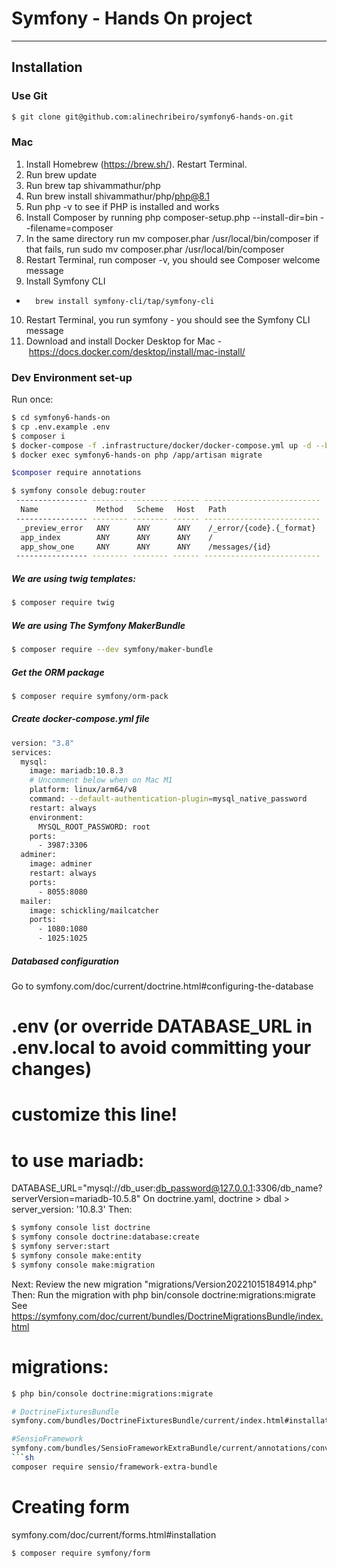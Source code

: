 # Symfony - Hands On project
---

## Installation
### Use Git
```sh
$ git clone git@github.com:alinechribeiro/symfony6-hands-on.git
```
### Mac
1. Install Homebrew (https://brew.sh/). Restart Terminal.
2. Run brew update
3. Run brew tap shivammathur/php
4. Run brew install shivammathur/php/php@8.1
5. Run php -v to see if PHP is installed and works
6. Install Composer by running php composer-setup.php --install-dir=bin --filename=composer
7. In the same directory run mv composer.phar /usr/local/bin/composer if that fails, run sudo mv composer.phar /usr/local/bin/composer
8. Restart Terminal, run composer -v, you should see Composer welcome message
9. Install Symfony CLI
* 		brew install symfony-cli/tap/symfony-cli
10. Restart Terminal, you run symfony - you should see the Symfony CLI message
11. Download and install Docker Desktop for Mac - https://docs.docker.com/desktop/install/mac-install/

### Dev Environment set-up
Run once:
```sh
$ cd symfony6-hands-on
$ cp .env.example .env
$ composer i
$ docker-compose -f .infrastructure/docker/docker-compose.yml up -d --build
$ docker exec symfony6-hands-on php /app/artisan migrate
```
```sh
$composer require annotations

$ symfony console debug:router
 ---------------- -------- -------- ------ -------------------------- 
  Name             Method   Scheme   Host   Path                      
 ---------------- -------- -------- ------ -------------------------- 
  _preview_error   ANY      ANY      ANY    /_error/{code}.{_format}  
  app_index        ANY      ANY      ANY    /                         
  app_show_one     ANY      ANY      ANY    /messages/{id}            
 ---------------- -------- -------- ------ -------------------------- 
```
##### We are using twig templates:
```sh
$ composer require twig
```
##### We are using The Symfony MakerBundle
```sh
$ composer require --dev symfony/maker-bundle
```

##### Get the ORM package 
```sh
$ composer require symfony/orm-pack
```
##### Create docker-compose.yml file
```sh
version: "3.8"
services:
  mysql:
    image: mariadb:10.8.3
    # Uncomment below when on Mac M1
    platform: linux/arm64/v8
    command: --default-authentication-plugin=mysql_native_password
    restart: always
    environment:
      MYSQL_ROOT_PASSWORD: root
    ports:
      - 3987:3306
  adminer:
    image: adminer
    restart: always
    ports:
      - 8055:8080
  mailer:
    image: schickling/mailcatcher
    ports:
      - 1080:1080
      - 1025:1025
```

##### Databased configuration
Go to symfony.com/doc/current/doctrine.html#configuring-the-database
# .env (or override DATABASE_URL in .env.local to avoid committing your changes)

# customize this line!
# to use mariadb:
DATABASE_URL="mysql://db_user:db_password@127.0.0.1:3306/db_name?serverVersion=mariadb-10.5.8"
On doctrine.yaml, doctrine > dbal >  server_version: '10.8.3'
Then:
```sh
$ symfony console list doctrine
$ symfony console doctrine:database:create
$ symfony server:start
$ symfony console make:entity
$ symfony console make:migration
```

 Next: Review the new migration "migrations/Version20221015184914.php"
 Then: Run the migration with php bin/console doctrine:migrations:migrate
 See https://symfony.com/doc/current/bundles/DoctrineMigrationsBundle/index.html

# migrations:
```sh
$ php bin/console doctrine:migrations:migrate

# DoctrineFixturesBundle
symfony.com/bundles/DoctrineFixturesBundle/current/index.html#installation

#SensioFramework
symfony.com/bundles/SensioFrameworkExtraBundle/current/annotations/converters.html
```sh
composer require sensio/framework-extra-bundle
```

# Creating form
symfony.com/doc/current/forms.html#installation
```sh
$ composer require symfony/form
```
<!-- ##### Enter service container bash:
```sh
$ docker exec -it symfony6-hands-on bash
``` -->
<!-- 
##### Enter db container bash:
```sh
$ docker exec -it symfony6-hands-on bash
```
##### Symfony The Profiler: great tool
```sh
composer require --dev symfony/profiler-pack
```

##### TIP: To create migration and migrate
To create migration
```sh
$ docker exec symfony6-hands-on php /app/artisan make:migration "<migration message>"
```

To Migrate from inside the container 
```sh
$ docker exec -it symfony6-hands-on bash
$ php artisan migrate
```
To Migrate from local machine
```sh
$ docker exec symfony6-hands-on php /app/artisan migrate
```

##### TIP: To set up Xdebug
Xdebug has already been enabled on container and remote host has been set up for PHPSTORM on mac
If you are not using phpstorm or mac do the following
```sh
$ docker exec -it symfony6-hands-on bash
$ vi /usr/local/etc/php/conf.d/docker-php-ext-xdebug.ini
```
Change xdebug.client_host and xdebug.idekey on above ini file to suit your need

###### Note: Installed version of xdebug is 3 and ONLY PHPSTORM 2020.3 and above supports xdebug 3

How to set up xdebug with phpstorm: https://www.jetbrains.com/help/phpstorm/configuring-xdebug.html#integrationWithProduct -->
